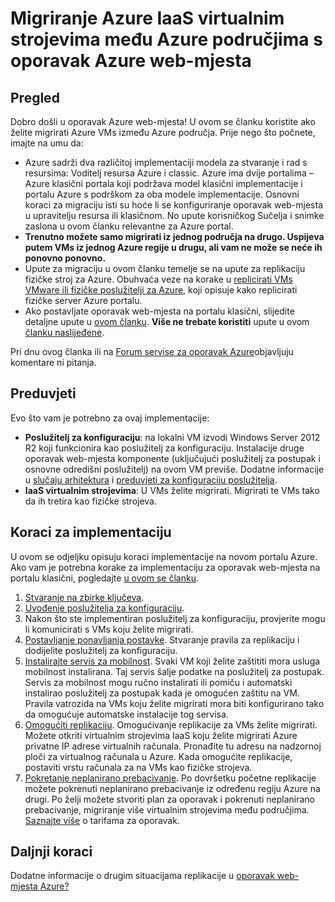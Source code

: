 <properties
    pageTitle="Migriranje Azure IaaS virtualnim strojevima iz jednog Azure regije u drugu pomoću oporavak web-mjesta | Microsoft Azure"
    description="Migrirajte Azure IaaS virtualnim strojevima iz jednog Azure regije u drugu pomoću oporavak Azure web-mjesta."
    services="site-recovery"
    documentationCenter=""
    authors="rayne-wiselman"
    manager="jwhit"
    editor="tysonn"/>

<tags
    ms.service="site-recovery"
    ms.workload="backup-recovery"
    ms.tgt_pltfrm="na"
    ms.devlang="na"
    ms.topic="article"
    ms.date="08/21/2016"
    ms.author="raynew"/>

#  <a name="migrate-azure-iaas-virtual-machines-between-azure-regions-with-azure-site-recovery"></a>Migriranje Azure IaaS virtualnim strojevima među Azure područjima s oporavak Azure web-mjesta

## <a name="overview"></a>Pregled

Dobro došli u oporavak Azure web-mjesta! U ovom se članku koristite ako želite migrirati Azure VMs između Azure područja. Prije nego što počnete, imajte na umu da:

- Azure sadrži dva različitoj implementaciji modela za stvaranje i rad s resursima: Voditelj resursa Azure i classic. Azure ima dvije portalima – Azure klasični portala koji podržava model klasični implementacije i portalu Azure s podrškom za oba modele implementacije. Osnovni koraci za migraciju isti su hoće li se konfiguriranje oporavak web-mjesta u upravitelju resursa ili klasičnom. No upute korisničkog Sučelja i snimke zaslona u ovom članku relevantne za Azure portal.
- **Trenutno možete samo migrirati iz jednog područja na drugo. Uspijeva putem VMs iz jednog Azure regije u drugu, ali vam ne može se neće ih ponovno ponovno.**
- Upute za migraciju u ovom članku temelje se na upute za replikaciju fizičke stroj za Azure. Obuhvaća veze na korake u [replicirati VMs VMware ili fizičke poslužitelji za Azure](site-recovery-vmware-to-azure.md), koji opisuje kako replicirati fizičke server Azure portalu.
- Ako postavljate oporavak web-mjesta na portalu klasični, slijedite detaljne upute u [ovom članku](site-recovery-vmware-to-azure-classic.md). **Više ne trebate koristiti** upute u ovom [članku naslijeđene](site-recovery-vmware-to-azure-classic-legacy.md).

Pri dnu ovog članka ili na [Forum servise za oporavak Azure](https://social.msdn.microsoft.com/forums/azure/home?forum=hypervrecovmgr)objavljuju komentare ni pitanja.


## <a name="prerequisites"></a>Preduvjeti

Evo što vam je potrebno za ovaj implementacije:

- **Poslužitelj za konfiguraciju**: na lokalni VM izvodi Windows Server 2012 R2 koji funkcionira kao poslužitelj za konfiguraciju. Instalacije druge oporavak web-mjesta komponente (uključujući poslužitelj za postupak i osnovne odredišni poslužitelj) na ovom VM previše. Dodatne informacije u [slučaju arhitektura](site-recovery-vmware-to-azure.md#scenario-architecture) i [preduvjeti za konfiguraciju poslužitelja](site-recovery-vmware-to-azure.md#configuration-server-prerequisites).
- **IaaS virtualnim strojevima**: U VMs želite migrirati. Migrirati te VMs tako da ih tretira kao fizičke strojeva.

## <a name="deployment-steps"></a>Koraci za implementaciju

U ovom se odjeljku opisuju koraci implementacije na novom portalu Azure. Ako vam je potrebna korake za implementaciju za oporavak web-mjesta na portalu klasični, pogledajte [u ovom se članku](site-recovery-vmware-to-azure-classic.md).

1. [Stvaranje na zbirke ključeva](site-recovery-vmware-to-azure.md#create-a-recovery-services-vault).
2. [Uvođenje poslužitelja za konfiguraciju](site-recovery-vmware-to-azure.md#step-2-set-up-the-source-environment).
3. Nakon što ste implementiran poslužitelj za konfiguraciju, provjerite mogu li komunicirati s VMs koju želite migrirati.
4. [Postavljanje ponavljanja postavke](site-recovery-vmware-to-azure.md#step-4-set-up-replication-settings). Stvaranje pravila za replikaciju i dodijelite poslužitelj za konfiguraciju.
5. [Instalirajte servis za mobilnost](site-recovery-vmware-to-azure.md#step-6-replication-application). Svaki VM koji želite zaštititi mora usluga mobilnost instalirana. Taj servis šalje podatke na poslužitelj za postupak. Servis za mobilnost mogu ručno instalirati ili pomiču i automatski instalirao poslužitelj za postupak kada je omogućen zaštitu na VM. Pravila vatrozida na VMs koju želite migrirati mora biti konfigurirano tako da omogućuje automatske instalacije tog servisa.
6. [Omogućiti replikaciju](site-recovery-vmware-to-azure.md#enable-replication). Omogućivanje replikacije za VMs želite migrirati. Možete otkriti virtualnim strojevima IaaS koju želite migrirati Azure privatne IP adrese virtualnih računala. Pronađite tu adresu na nadzornoj ploči za virtualnog računala u Azure. Kada omogućite replikacije, postaviti vrstu računala za na VMs kao fizičke strojeva.
7. [Pokretanje neplanirano prebacivanje](site-recovery-failover.md#run-an-unplanned-failover). Po dovršetku početne replikacije možete pokrenuti neplanirano prebacivanje iz određenu regiju Azure na drugi. Po želji možete stvoriti plan za oporavak i pokrenuti neplanirano prebacivanje, migriranje više virtualnim strojevima među područjima. [Saznajte više](site-recovery-create-recovery-plans.md) o tarifama za oporavak.

## <a name="next-steps"></a>Daljnji koraci

Dodatne informacije o drugim situacijama replikacije u [oporavak web-mjesta Azure?](site-recovery-overview.md)

